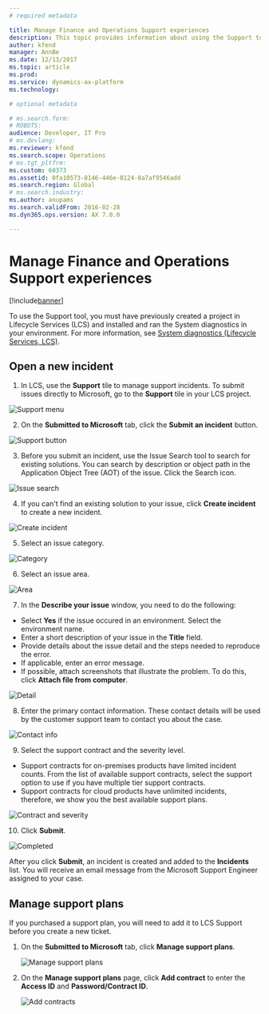 ```yaml
---
# required metadata

title: Manage Finance and Operations Support experiences
description: This topic provides information about using the Support tool to on Microsoft Dynamics Lifecycle Services to manage support incidents. 
author: kfend
manager: AnnBe
ms.date: 12/13/2017
ms.topic: article
ms.prod: 
ms.service: dynamics-ax-platform
ms.technology: 

# optional metadata

# ms.search.form: 
# ROBOTS: 
audience: Developer, IT Pro
# ms.devlang: 
ms.reviewer: kfend
ms.search.scope: Operations
# ms.tgt_pltfrm: 
ms.custom: 60373
ms.assetid: 0fa10573-8146-446e-8124-8a7af9546add
ms.search.region: Global
# ms.search.industry: 
ms.author: anupams
ms.search.validFrom: 2016-02-28
ms.dyn365.ops.version: AX 7.0.0

---
```


# Manage Finance and Operations Support experiences

[!include[banner](../includes/banner.md)]

To use the Support tool, you must have previously created a project in Lifecycle Services (LCS) and installed and ran the System diagnostics in your environment. For more information, see [System diagnostics (Lifecycle Services, LCS)](ax-2012/system-diagnostics-lcs.md).


## Open a new incident
1.  In LCS, use the **Support** tile to manage support incidents. To submit issues directly to Microsoft, go to the **Support** tile in your LCS project.

![Support menu](media/CPS1.png)

2.  On the **Submitted to Microsoft** tab, click the **Submit an incident** button.

![Support button](media/CPS2.png)

3.  Before you submit an incident, use the Issue Search tool to search for existing solutions. You can search by description or object path in the Application Object Tree (AOT) of the issue. Click the Search icon.

![Issue search](media/CPS3.png)

4.  If you can't find an existing solution to your issue, click **Create incident** to create a new incident.

![Create incident](media/CPS4.png)

5.  Select an issue category.

![Category](media/CPS5.png)

6.  Select an issue area.

![Area](media/CPS6.png)

7. In the **Describe your issue** window, you need to do the following:

 - Select **Yes** if the issue occured in an environment. Select the environment name.  
 - Enter a short description of your issue in the **Title** field.
 - Provide details about the issue detail and the steps needed to reproduce the error.
 - If applicable, enter an error message. 
 - If possible, attach screenshots that illustrate the problem. To do this, click **Attach file from computer**.
 
 ![Detail](media/CPS7.png)
 
8. Enter the primary contact information. These contact details will be used by the customer support team to contact you about the case.

![Contact info](media/CPS8.png)

9. Select the support contract and the severity level. 
  
  - Support contracts for on-premises products have limited incident counts. From the list of available support contracts, select the support option to use if you have multiple tier support contracts.  
  - Support contracts for cloud products have unlimited incidents, therefore, we show you the best available support plans. 

![Contract and severity](media/CPS9.png)

10. Click **Submit**. 

![Completed](media/CPS10.png)

After you click **Submit**, an incident is created and added to the **Incidents** list. You will receive an email message from the Microsoft Support Engineer assigned to your case. 


## Manage support plans
If you purchased a support plan, you will need to add it to LCS Support before you create a new ticket.    

1. On the **Submitted to Microsoft** tab, click **Manage support plans**. 

   ![Manage support plans](media/SupportManagePlans.png)
   
2. On the **Manage support plans** page, click **Add contract** to enter the **Access ID** and **Password/Contract ID**.

   ![Add contracts](media/SupportAddPlans.png) 
